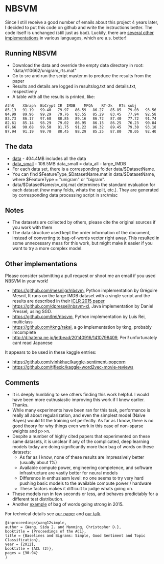 # NBSVM
Since I still receive a good number of emails about this project 4 years later,
I decided to put this code on github and write the
instructions better. The code itself is unchanged (still just as bad).
Luckily, there are [several other implementations](#other-implementations) in various languages,
which are a.s. better!

## Running NBSVM
- Download the data and override the empty data directory in root: "data/rt10662/unigram_rts.mat"
- Go to src and run the script master.m to produce the results from the paper
- Results and details are logged in resultslog.txt and details.txt, respectively
- A table with all the results is printed, like:

```
AthR	XGraph	BbCrypt	CR	IMDB	MPQA	RT-2k	RTs	subj	
85.13	91.19	99.40	79.97	86.59	86.27	85.85	79.03	93.56	
84.99	89.96	99.29	79.76	83.55	85.29	83.45	77.94	92.58	
83.73	86.17	97.68	80.85	89.16	86.72	87.40	77.72	91.74	
82.61	85.14	98.29	79.02	86.95	86.15	86.25	76.23	90.84	
87.66	90.68	99.50	81.75	91.22	86.32	89.45	79.38	93.18	
87.94	91.19	99.70	80.45	88.29	85.25	87.80	78.05	92.40	
```

## The data
- [data](http://www.stanford.edu/~sidaw/projects/data_NB_ACL12.zip) - 404.4MB includes all the data
- [data_small](http://www.stanford.edu/~sidaw/projects/datasmall_NB_ACL12.zip) - 108.5MB
  data_small = data_all - large_IMDB
- For each data set, there is a corresponding folder data/$DatasetName.
- You can find $FeatureType_$DatasetName.mat in data/$DatasetName, where
$FeatureType = "unigram" or "bigram".
- data/$DatasetName/cv_obj.mat determines the standard evaluation for each dataset (how many
  folds, whats the split, etc.). They are generated by corresponding
  data processing script in src/misc

## Notes
- The datasets are collected by others, please cite the original sources if you work with them
- The data structure used kept the order information of the document, instead of
converting to bag-of-words vector right away. This resulted in some
unnecessary mess for this work, but might make it easier if you want
to try a more complex model.

## Other implementations

Please consider submitting a pull request or shoot me an email if you used NBSVM in your work!

- https://github.com/mesnilgr/nbsvm, Python implementation by Grégoire Mesnil, It runs on the large IMDB dataset with a single script and the results are described in their [ICLR 2015 paper](http://arxiv.org/abs/1412.5335)
- https://github.com/dpressel/nbsvm-xl, Java implementation by Daniel Pressel, using SGD.
- https://github.com/lrei/nbsvm, Python implementation by Luis Rei, multiclass
- https://github.com/tkng/rakai, a go implementation by tkng, probably imcomplete
- http://d.hatena.ne.jp/jetbead/20140916/1410798409, Perl! unfortunately cant read Japanese

It appears to be used in these kaggle entries:

- https://github.com/vinhkhuc/kaggle-sentiment-popcorn
- https://github.com/tjflexic/kaggle-word2vec-movie-reviews


## Comments
- It is deeply humbling to see others finding this work helpful. 
  I would have been more euthusiastic improving this work if I knew earlier. Thanks.
- While many experiments have been ran for this task, performance is
  really all about regularization, and even the simplest model (Naive
  Bayes) would fit the training set perfectly. As far as I know, there is no good
  theory for why things even work in this case of non-sparse weights
  and p>>n.
- Despite a number of highly cited papers that experimented on these same
  datasets, it is unclear if any of the complicated, deep learning models
  today are doing significantly more than bag of words on these datasets:
  - As far as I know, none of these results are impressively better (usually about 1%)
  - Available compute power, engineering competence, and software infrastructure are vastly better for neural models
  - Difference in enthusiasm level: no one seems to try very hard pushing basic models to the available compute power / hardware 
  - These factors makes it difficult to judge whats going on.
- These models run in few seconds or less, and
  behaves predictably for a different test distribution.
- Another [example](http://arxiv.org/abs/1512.02167) of bag of words going strong in 2015.

For technical details see [our paper](wang12simple.pdf) and
[our talk](wang12simple_slides.pdf).

```
@inproceedings{wang12simple, 
author = {Wang, Sida I. and Manning, Christopher D.}, 
booktitle = {Proceedings of the ACL}, 
title = {Baselines and Bigrams: Simple, Good Sentiment and Topic Classification}, 
year = {2012}, 
booktitle = {ACL (2)}, 
pages = {90-94} 
} 
```



